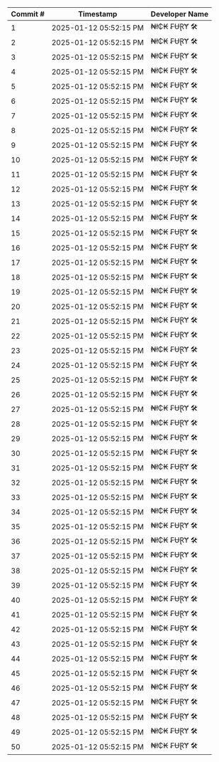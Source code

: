 | Commit # | Timestamp           | Developer Name       |
|----------|---------------------|----------------------|
| 1        | 2025-01-12 05:52:15 PM | ₦ł₵₭ ₣ɄⱤɎ 🛠️        |
| 2        | 2025-01-12 05:52:15 PM | ₦ł₵₭ ₣ɄⱤɎ 🛠️        |
| 3        | 2025-01-12 05:52:15 PM | ₦ł₵₭ ₣ɄⱤɎ 🛠️        |
| 4        | 2025-01-12 05:52:15 PM | ₦ł₵₭ ₣ɄⱤɎ 🛠️        |
| 5        | 2025-01-12 05:52:15 PM | ₦ł₵₭ ₣ɄⱤɎ 🛠️        |
| 6        | 2025-01-12 05:52:15 PM | ₦ł₵₭ ₣ɄⱤɎ 🛠️        |
| 7        | 2025-01-12 05:52:15 PM | ₦ł₵₭ ₣ɄⱤɎ 🛠️        |
| 8        | 2025-01-12 05:52:15 PM | ₦ł₵₭ ₣ɄⱤɎ 🛠️        |
| 9        | 2025-01-12 05:52:15 PM | ₦ł₵₭ ₣ɄⱤɎ 🛠️        |
| 10       | 2025-01-12 05:52:15 PM | ₦ł₵₭ ₣ɄⱤɎ 🛠️        |
| 11       | 2025-01-12 05:52:15 PM | ₦ł₵₭ ₣ɄⱤɎ 🛠️        |
| 12       | 2025-01-12 05:52:15 PM | ₦ł₵₭ ₣ɄⱤɎ 🛠️        |
| 13       | 2025-01-12 05:52:15 PM | ₦ł₵₭ ₣ɄⱤɎ 🛠️        |
| 14       | 2025-01-12 05:52:15 PM | ₦ł₵₭ ₣ɄⱤɎ 🛠️        |
| 15       | 2025-01-12 05:52:15 PM | ₦ł₵₭ ₣ɄⱤɎ 🛠️        |
| 16       | 2025-01-12 05:52:15 PM | ₦ł₵₭ ₣ɄⱤɎ 🛠️        |
| 17       | 2025-01-12 05:52:15 PM | ₦ł₵₭ ₣ɄⱤɎ 🛠️        |
| 18       | 2025-01-12 05:52:15 PM | ₦ł₵₭ ₣ɄⱤɎ 🛠️        |
| 19       | 2025-01-12 05:52:15 PM | ₦ł₵₭ ₣ɄⱤɎ 🛠️        |
| 20       | 2025-01-12 05:52:15 PM | ₦ł₵₭ ₣ɄⱤɎ 🛠️        |
| 21       | 2025-01-12 05:52:15 PM | ₦ł₵₭ ₣ɄⱤɎ 🛠️        |
| 22       | 2025-01-12 05:52:15 PM | ₦ł₵₭ ₣ɄⱤɎ 🛠️        |
| 23       | 2025-01-12 05:52:15 PM | ₦ł₵₭ ₣ɄⱤɎ 🛠️        |
| 24       | 2025-01-12 05:52:15 PM | ₦ł₵₭ ₣ɄⱤɎ 🛠️        |
| 25       | 2025-01-12 05:52:15 PM | ₦ł₵₭ ₣ɄⱤɎ 🛠️        |
| 26       | 2025-01-12 05:52:15 PM | ₦ł₵₭ ₣ɄⱤɎ 🛠️        |
| 27       | 2025-01-12 05:52:15 PM | ₦ł₵₭ ₣ɄⱤɎ 🛠️        |
| 28       | 2025-01-12 05:52:15 PM | ₦ł₵₭ ₣ɄⱤɎ 🛠️        |
| 29       | 2025-01-12 05:52:15 PM | ₦ł₵₭ ₣ɄⱤɎ 🛠️        |
| 30       | 2025-01-12 05:52:15 PM | ₦ł₵₭ ₣ɄⱤɎ 🛠️        |
| 31       | 2025-01-12 05:52:15 PM | ₦ł₵₭ ₣ɄⱤɎ 🛠️        |
| 32       | 2025-01-12 05:52:15 PM | ₦ł₵₭ ₣ɄⱤɎ 🛠️        |
| 33       | 2025-01-12 05:52:15 PM | ₦ł₵₭ ₣ɄⱤɎ 🛠️        |
| 34       | 2025-01-12 05:52:15 PM | ₦ł₵₭ ₣ɄⱤɎ 🛠️        |
| 35       | 2025-01-12 05:52:15 PM | ₦ł₵₭ ₣ɄⱤɎ 🛠️        |
| 36       | 2025-01-12 05:52:15 PM | ₦ł₵₭ ₣ɄⱤɎ 🛠️        |
| 37       | 2025-01-12 05:52:15 PM | ₦ł₵₭ ₣ɄⱤɎ 🛠️        |
| 38       | 2025-01-12 05:52:15 PM | ₦ł₵₭ ₣ɄⱤɎ 🛠️        |
| 39       | 2025-01-12 05:52:15 PM | ₦ł₵₭ ₣ɄⱤɎ 🛠️        |
| 40       | 2025-01-12 05:52:15 PM | ₦ł₵₭ ₣ɄⱤɎ 🛠️        |
| 41       | 2025-01-12 05:52:15 PM | ₦ł₵₭ ₣ɄⱤɎ 🛠️        |
| 42       | 2025-01-12 05:52:15 PM | ₦ł₵₭ ₣ɄⱤɎ 🛠️        |
| 43       | 2025-01-12 05:52:15 PM | ₦ł₵₭ ₣ɄⱤɎ 🛠️        |
| 44       | 2025-01-12 05:52:15 PM | ₦ł₵₭ ₣ɄⱤɎ 🛠️        |
| 45       | 2025-01-12 05:52:15 PM | ₦ł₵₭ ₣ɄⱤɎ 🛠️        |
| 46       | 2025-01-12 05:52:15 PM | ₦ł₵₭ ₣ɄⱤɎ 🛠️        |
| 47       | 2025-01-12 05:52:15 PM | ₦ł₵₭ ₣ɄⱤɎ 🛠️        |
| 48       | 2025-01-12 05:52:15 PM | ₦ł₵₭ ₣ɄⱤɎ 🛠️        |
| 49       | 2025-01-12 05:52:15 PM | ₦ł₵₭ ₣ɄⱤɎ 🛠️        |
| 50       | 2025-01-12 05:52:15 PM | ₦ł₵₭ ₣ɄⱤɎ 🛠️        |
